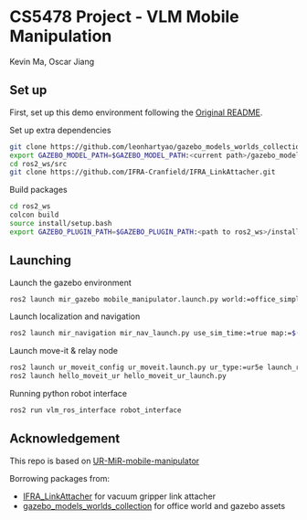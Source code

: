 # CS5478 Project - VLM Mobile Manipulation

Kevin Ma, Oscar Jiang

## Set up

First, set up this demo environment following the [Original README](Original_README.md).

Set up extra dependencies

```bash
git clone https://github.com/leonhartyao/gazebo_models_worlds_collection.git
export GAZEBO_MODEL_PATH=$GAZEBO_MODEL_PATH:<current path>/gazebo_models_worlds_collection/models
cd ros2_ws/src
git clone https://github.com/IFRA-Cranfield/IFRA_LinkAttacher.git
```

Build packages

```bash
cd ros2_ws
colcon build
source install/setup.bash
export GAZEBO_PLUGIN_PATH=$GAZEBO_PLUGIN_PATH:<path to ros2_ws>/install/ros2_linkattacher/lib
```

## Launching

Launch the gazebo environment

```bash
ros2 launch mir_gazebo mobile_manipulator.launch.py world:=office_simplified rviz_config_file:=$(ros2 pkg prefix mir_navigation)/share/mir_navigation/rviz/mir_nav.rviz
```

Launch localization and navigation

```bash
ros2 launch mir_navigation mir_nav_launch.py use_sim_time:=true map:=$(ros2 pkg prefix mir_navigation)/share/mir_navigation/maps/office_simplified.yaml
```

Launch move-it & relay node

```bash
ros2 launch ur_moveit_config ur_moveit.launch.py ur_type:=ur5e launch_rviz:=true prefix:=ur_ use_fake_hardware:=true use_sim_time:=true
ros2 launch hello_moveit_ur hello_moveit_ur_launch.py 
```

Running python robot interface

```bash
ros2 run vlm_ros_interface robot_interface 
```

## Acknowledgement

This repo is based on [UR-MiR-mobile-manipulator](https://github.com/Spartan-Velanjeri/UR-MiR-mobile-manipulator)

Borrowing packages from:

- [IFRA_LinkAttacher](https://github.com/IFRA-Cranfield/IFRA_LinkAttacher) for vacuum gripper link attacher
- [gazebo_models_worlds_collection](https://github.com/leonhartyao/gazebo_models_worlds_collection) for office world and gazebo assets
